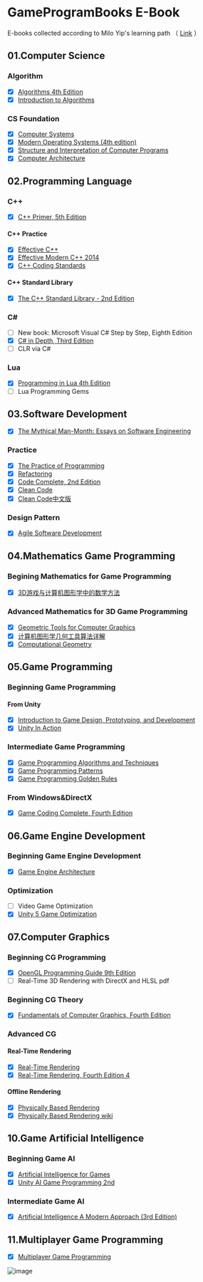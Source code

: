 # GameProgramBooks E-Book

E-books collected according to Milo Yip's learning path （ [Link](https://github.com/miloyip/game-programmer) ）

## 01.Computer Science

### Algorithm

- [x] [Algorithms 4th Edition](https://github.com/kurong00/GameProgramBooks/blob/master/01.Computer%20Science/Algorithm/Algorithhms%204th%20Edition%20by%20Robert%20Sedgewick%2C%20Kevin%20Wayne.pdf)
- [x] [Introduction to Algorithms](https://github.com/kurong00/GameProgramBooks/blob/master/01.Computer%20Science/Algorithm/Introduction%20to%20Algorithms.pdf)

### CS Foundation

- [x] [Computer Systems](https://github.com/kurong00/GameProgramBooks/blob/master/01.Computer%20Science/CS%20Foundation/Computer%20Systems.pdf)
- [x] [Modern Operating Systems (4th edition)](https://github.com/kurong00/GameProgramBooks/blob/master/01.Computer%20Science/CS%20Foundation/Modern%20Operating%20Systems%20(4th%20edition).pdf)
- [x] [Structure and Interpretation of Computer Programs](https://github.com/kurong00/GameProgramBooks/blob/master/01.Computer%20Science/CS%20Foundation/Structure%20and%20Interpretation%20of%20Computer%20Programs.pdf)
- [x] [Computer Architecture](https://github.com/kurong00/GameProgramBooks/blob/master/01.Computer%20Science/CS%20Foundation/Computer%20Architecture.pdf)

## 02.Programming Language

### C++

- [x] [C++ Primer, 5th Edition](https://github.com/kurong00/GameProgramBooks/blob/master/02.Programming%20Language/C%2B%2B/C%2B%2B%20Primer%2C%205th%20Edition.pdf)

#### C++ Practice

- [x] [Effective C++](https://github.com/kurong00/GameProgramBooks/blob/master/02.Programming%20Language/C%2B%2B/C++%20Practice/Effective%20C%2B%2B.pdf)
- [x] [Effective Modern C++ 2014](https://github.com/kurong00/GameProgramBooks/blob/master/02.Programming%20Language/C%2B%2B/C++%20Practice/Effective%20Modern%20C%2B%2B%202014.pdf)
- [x] [C++ Coding Standards](https://github.com/kurong00/GameProgramBooks/blob/master/02.Programming%20Language/C%2B%2B/C++%20Practice/C%2B%2B%20Coding%20Standards.pdf)

#### C++ Standard Library

- [x] [The C++ Standard Library - 2nd Edition](https://github.com/kurong00/GameProgramBooks/blob/master/02.Programming%20Language/C%2B%2B/C++%20Standard%20Library/The%20C++%20Standard%20Library%20-%202nd%20Edition.pdf)

### C\#

- [ ] New book: Microsoft Visual C# Step by Step, Eighth Edition
- [x] [C# in Depth, Third Edition](https://github.com/kurong00/GameProgramBooks/blob/master/02.Programming%20Language/C%23/C%23%20in%20Depth%2C%20Third%20Edition.pdf)
- [ ] CLR via C#

### Lua

- [x] [Programming in Lua 4th Edition](https://github.com/kurong00/GameProgramBooks/blob/master/02.Programming%20Language/Lua/Programming%20in%20Lua%204th%20Edition.pdf)
- [ ] Lua Programming Gems

## 03.Software Development

- [x] [The Mythical Man-Month: Essays on Software Engineering](https://github.com/kurong00/GameProgramBooks/blob/master/03.Software%20Development/Brooks%201974%20The%20Mythical%20Man-Month.pdf)

### Practice

- [x] [The Practice of Programming](https://github.com/kurong00/GameProgramBooks/blob/master/03.Software%20Development/Practice/The%20Practice%20of%20Programming.pdf)
- [x] [Refactoring](https://github.com/kurong00/GameProgramBooks/blob/master/03.Software%20Development/Practice/Refactoring.pdf)
- [x] [Code Complete, 2nd Edition](https://github.com/kurong00/GameProgramBooks/blob/master/03.Software%20Development/Practice/Code%20Complete,%202nd%20Edition.pdf)
- [x] [Clean Code](https://github.com/kurong00/GameProgramBooks/blob/master/03.Software%20Development/Practice/Clean%20Code.pdf)
- [x] [Clean Code中文版](https://github.com/kurong00/GameProgramBooks/blob/master/03.Software%20Development/Practice/Clean%20Code-zh.pdf)

### Design Pattern

- [x] [Agile Software Development](https://github.com/kurong00/GameProgramBooks/blob/master/03.Software%20Development/Design%20Pattern/Agile%20Software%20Development.pdf)

## 04.Mathematics Game Programming

### Begining Mathematics for Game Programming

- [x] [3D游戏与计算机图形学中的数学方法](https://github.com/kurong00/GameProgramBooks/blob/master/04.Mathematics%20Game%20Programming/Beginning%20Mathematics%20for%20Game%20Programming/3D%E6%B8%B8%E6%88%8F%E4%B8%8E%E8%AE%A1%E7%AE%97%E6%9C%BA%E5%9B%BE%E5%BD%A2%E5%AD%A6%E4%B8%AD%E7%9A%84%E6%95%B0%E5%AD%A6%E6%96%B9%E6%B3%95.pdf)

### Advanced Mathematics for 3D Game Programming

- [x] [Geometric Tools for Computer Graphics](https://github.com/kurong00/GameProgramBooks/blob/master/04.Mathematics%20Game%20Programming/Advanced%20Mathematics%20for%20Game%20Programming/Geometric%20Tools%20for%20Computer%20Graphics.pdf)
- [x] [计算机图形学几何工具算法详解](https://github.com/kurong00/GameProgramBooks/blob/master/04.Mathematics%20Game%20Programming/Advanced%20Mathematics%20for%20Game%20Programming/%E8%AE%A1%E7%AE%97%E6%9C%BA%E5%9B%BE%E5%BD%A2%E5%AD%A6%E5%87%A0%E4%BD%95%E5%B7%A5%E5%85%B7%E7%AE%97%E6%B3%95%E8%AF%A6%E8%A7%A3.PDF)
- [x] [Computational Geometry](https://github.com/kurong00/GameProgramBooks/blob/master/04.Mathematics%20Game%20Programming/Advanced%20Mathematics%20for%20Game%20Programming/Computational%20Geometry.pdf)

## 05.Game Programming

### Beginning Game Programming

#### From Unity

- [x] [Introduction to Game Design, Prototyping, and Development](https://github.com/kurong00/GameProgramBooks/blob/master/05.Game%20Programming/Beginning%20Game%20Programming/From%20Unity/Introduction%20to%20Game%20Design%2C%20Prototyping%2C%20and%20Development.pdf)
- [x] [Unity In Action](https://github.com/kurong00/GameProgramBooks/blob/master/05.Game%20Programming/Beginning%20Game%20Programming/From%20Unity/Unity%20In%20Action.pdf)

### Intermediate Game Programming

- [x] [Game Programming Algorithms and Techniques](https://github.com/kurong00/GameProgramBooks/blob/master/05.Game%20Programming/Intermediate%20Game%20Programming/Game%20Programming%20Algorithms%20and%20Techniques.pdf)
- [x] [Game Programming Patterns](https://github.com/kurong00/GameProgramBooks/blob/master/05.Game%20Programming/Intermediate%20Game%20Programming/Game%20Programming%20Patterns.pdf)
- [x] [Game Programming Golden Rules](https://github.com/kurong00/GameProgramBooks/blob/master/05.Game%20Programming/Intermediate%20Game%20Programming/Game%20Programming%20Golden%20Rules.pdf)

### From Windows&DirectX

- [x] [Game Coding Complete, Fourth Edition](https://github.com/kurong00/GameProgramBooks/blob/master/05.Game%20Programming/From%20Windows&DirectX/Game%20Coding%20Complete,%20Fourth%20Edition.pdf)

## 06.Game Engine Development

### Beginning Game Engine Development

- [x] [Game Engine Architecture](https://github.com/kurong00/GameProgramBooks/blob/master/06.Game%20Engine%20Development/Game%20Engine%20Architecture.pdf)

### Optimization

- [ ] Video Game Optimization
- [x] [Unity 5 Game Optimization](https://github.com/kurong00/GameProgramBooks/blob/master/06.Game%20Engine%20Development/Optimization/Unity%205%20Game%20Optimization.pdf)

## 07.Computer Graphics

### Beginning CG Programming

- [x] [OpenGL Programming Guide 9th Edition](https://github.com/kurong00/GameProgramBooks/blob/master/07.Computer%20Graphics/Beginning%20CG%20Programming/OpenGL%20Programming%20Guide%209th%20Edition.pdf)
- [ ] Real-Time 3D Rendering with DirectX and HLSL pdf

### Beginning CG Theory

- [x] [Fundamentals of Computer Graphics, Fourth Edition](https://github.com/kurong00/GameProgramBooks/blob/master/07.Computer%20Graphics/Begin%20CG%20Theory/Fundamentals%20of%20Computer%20Graphics%2C%20Fourth%20Edition.pdf)

### Advanced CG

#### Real-Time Rendering

- [x] [Real-Time Rendering](https://github.com/kurong00/GameProgramBooks/blob/master/07.Computer%20Graphics/Advanced%20CG/Real-Time%20Rendering/Real%20Time%20Rendering.pdf)
- [x] [Real-Time Rendering, Fourth Edition 4](https://github.com/kurong00/GameProgramBooks/blob/master/07.Computer%20Graphics/Advanced%20CG/Real-Time%20Rendering/Real-Time%20Rendering%2C%20Fourth%20Edition%204.pdf)

#### Offline Rendering

- [x] [Physically Based Rendering](https://github.com/kurong00/GameProgramBooks/blob/master/07.Computer%20Graphics/Advanced%20CG/Offline%20Rendering/Physically%20Based%20Rendering.pdf)
- [x] [Physically Based Rendering wiki](http://www.pbr-book.org/3ed-2018/contents.html)

## 10.Game Artificial Intelligence

### Beginning Game AI

- [x] [Artificial Intelligence for Games](https://github.com/kurong00/GameProgramBooks/blob/master/10.Game%20Artificial%20Intelligence/Artificial%20Intelligence%20for%20Games.pdf)
- [X] [Unity AI Game Programming 2nd](https://github.com/kurong00/GameProgramBooks/blob/master/10.Game%20Artificial%20Intelligence/Unity%20AI%20Game%20Programming%20-%20Second%20Edition.pdf)

### Intermediate Game AI

- [x] [Artificial Intelligence A Modern Approach (3rd Edition)](https://github.com/kurong00/GameProgramBooks/blob/master/10.Game%20Artificial%20Intelligence/Artificial%20Intelligence%20A%20Modern%20Approach%20(3rd%20Edition).pdf)

## 11.Multiplayer Game Programming

- [x] [Multiplayer Game Programming](https://github.com/kurong00/GameProgramBooks/blob/master/11.Multiplayer%20Game%20Programming/Multiplayer%20Game%20Programming.pdf)

![image](https://github.com/miloyip/game-programmer/raw/master/game-programmer.jpg)